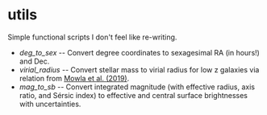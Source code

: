 # utils
Simple functional scripts I don't feel like re-writing.


* *deg_to_sex* -- Convert degree coordinates to sexagesimal RA (in hours!) and Dec.
* *virial_radius* -- Convert stellar mass to virial radius for low z galaxies via relation from [Mowla et al. (2019)](https://ui.adsabs.harvard.edu/abs/2019ApJ...872L..13M/abstract).
* *mag_to_sb* -- Convert integrated magnitude (with effective radius, axis ratio, and Sérsic index) to effective and central surface brightnesses with uncertainties.
